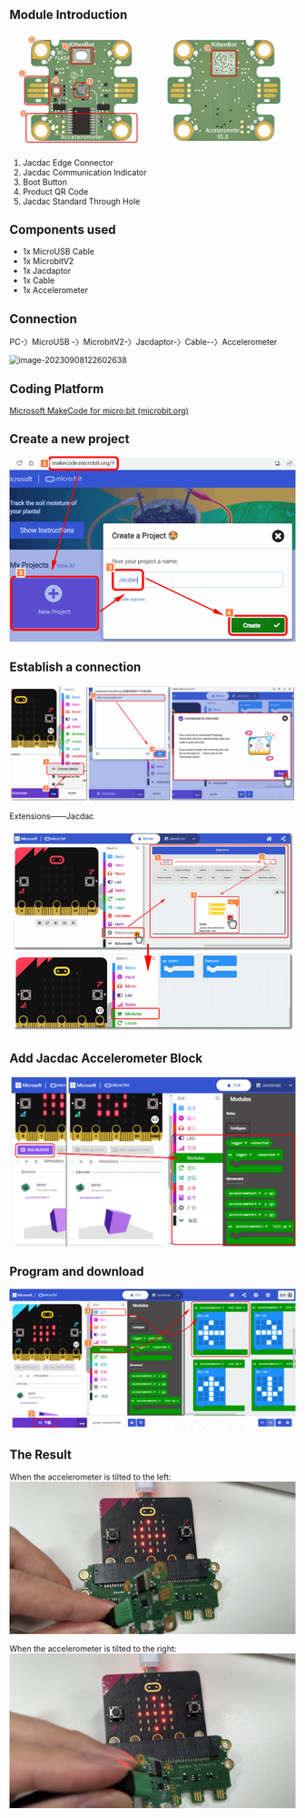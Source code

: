 
## Module Introduction

![image.png](1689161788406-c91955c9-cda2-46a7-a11b-8af0bac9b6c4.png)

1. Jacdac Edge Connector
2. Jacdac Communication Indicator
3. Boot Button
4. Product QR Code
5. Jacdac Standard Through Hole

## Components used

- 1x MicroUSB Cable
- 1x MicrobitV2
- 1x Jacdaptor
- 1x Cable
- 1x Accelerometer

## Connection

PC-〉MicroUSB -〉MicrobitV2-〉Jacdaptor-〉Cable--〉Accelerometer

![image-20230908122602638](https://learn.kittenbot.cn/2023md_pic/202309081226947.png)


## Coding Platform

[Microsoft MakeCode for micro:bit (microbit.org)](https://makecode.microbit.org/beta)

## Create a new project

![jacdac05.png](1655889196823-7737c461-b942-43e7-85e8-d36579c1eedd.png)

## Establish a connection

![webUSB.png](1654764235950-bcac15b3-d541-45e1-85cd-fb513f76a2e9.png)

Extensions——Jacdac

![jacdac扩展.png](1654764679183-85a74500-61e1-45f0-a497-a97afe749b58.png)


## Add Jacdac Accelerometer Block

![image.png](1689232896760-8fdc1d02-5bd8-460e-88a0-fbe7d9a29251.png)

## Program and download

![image.png](1689233400626-f4107dba-10c5-44a2-8c87-88160477323c.png)

## The Result

When the accelerometer is tilted to the left:
![image.png](1689233725888-0009f7ae-4c49-4ee8-99b5-796dcdba30f0.png)

When the accelerometer is tilted to the right:
![image.png](1689233676469-4bf21189-efed-4bee-9bad-5a9eabd957e6.png)
